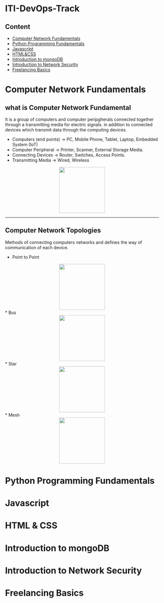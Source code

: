# ITI-DevOps-Track

## Content
* [Computer Network Fundamentals](#Computer-Network-Fundamentals)
* [Python Programming Fundamentals](#Python-Programming-Fundamentals)
* [Javascript](#Javascript)
* [HTML&CSS](#HTML-&-CSS)
* [Introduction to mongoDB](#Introduction-to-mongoDB)
* [Introduction to Network Security](#Introduction-to-Network-Security)
* [Freelancing Basics](#Freelancing-Basics)


# Computer Network Fundamentals
## what is Computer Network Fundamental
It is a group of computers and computer peripgherals connected together through a transmitting media for electric signals. in addition to connected devices which transmit data through the computing devices.
* Computers (end points) -> PC, Mobile Phone, Tablet, Laptop, Embedded System (IoT)
* Computer Peripheral -> Printer, Scanner, External Storage Media.
* Connecting Devices -> Router, Switches, Access Points.
* Transmitting Media -> Wired, Wireless

<div align='center'>
<img height="150px" src="https://user-images.githubusercontent.com/38363762/165048142-143e7477-5129-42a4-a0dd-3a7ce4a87751.png">
</div>
<hr/>

## Computer Network Topologies
Methods of connecting computers networks and defines the way of communication of each device.
* Point to Point

<div align='center'>
<img height="150px" src="https://user-images.githubusercontent.com/38363762/165063764-7743caf1-ed92-48a8-8461-8e915acb2a7e.png">
</div>
* Bus

<div align='center'>
<img height="150px" src="https://user-images.githubusercontent.com/38363762/165063925-da44b96a-a487-41e4-b320-780ba2caeaa8.png">
</div>
* Star

<div align='center'>
<img height="150px" src="https://user-images.githubusercontent.com/38363762/165064129-3ee017ba-6c77-494f-982b-d8c0a5975b0e.png">
</div>
* Mesh

<div align='center'>
<img height="150px" src="https://user-images.githubusercontent.com/38363762/165064170-2b04d491-d7c8-41fe-a145-9449778f4a05.png">
</div>






   
# Python Programming Fundamentals

# Javascript

# HTML & CSS

# Introduction to mongoDB

# Introduction to Network Security

# Freelancing Basics
